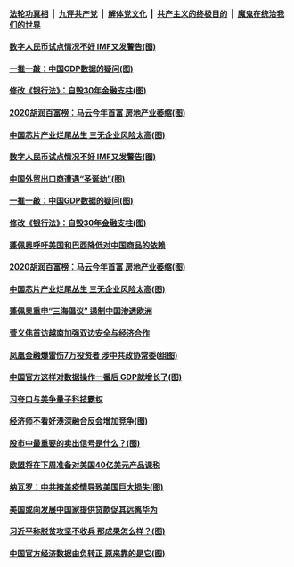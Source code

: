 

####  [法轮功真相](../../../../basic/blob/master/README.md?t=10212131) &nbsp;|&nbsp; [九评共产党](../../../../9ping.md/blob/master/README.md?t=10212131) &nbsp;|&nbsp; [解体党文化](../../../../jtdwh.md/blob/master/README.md?t=10212131)  &nbsp;|&nbsp; [共产主义的终极目的](../../../../gczydzjmd.md/blob/master/README.md?t=10212131) &nbsp;|&nbsp; [魔鬼在统治我们的世界](../../../../mgztzwmdsj.md/blob/master/README.md?t=10212131) 

#### [数字人民币试点情况不好 IMF又发警告(图)](../pages/p5/949945.md?t=10212131) 

#### [一推一敲：中国GDP数据的疑问(图)](../pages/p5/949890.md?t=10212131) 

#### [修改《银行法》：自毁30年金融支柱(图)](../pages/p5/949887.md?t=10212131) 

#### [2020胡润百富榜：马云今年首富 房地产业萎缩(图)](../pages/p5/949873.md?t=10212131) 

#### [中国芯片产业烂尾丛生 三无企业风险太高(图)](../pages/p5/949870.md?t=10212131) 


#### [数字人民币试点情况不好 IMF又发警告(图)](../pages/p5/949945.md?t=10212131) 

#### [中国外贸出口商遭遇“圣诞劫”(图)](../pages/p5/949861.md?t=10212131) 

#### [一推一敲：中国GDP数据的疑问(图)](../pages/p5/949890.md?t=10212131) 

#### [修改《银行法》：自毁30年金融支柱(图)](../pages/p5/949887.md?t=10212131) 

#### [蓬佩奥呼吁美国和巴西降低对中国商品的依赖](../pages/p5/949872.md?t=10212131) 

#### [2020胡润百富榜：马云今年首富 房地产业萎缩(图)](../pages/p5/949873.md?t=10212131) 

#### [中国芯片产业烂尾丛生 三无企业风险太高(图)](../pages/p5/949870.md?t=10212131) 


#### [蓬佩奥重申“三海倡议” 遏制中国渗透欧洲](../pages/p5/949839.md?t=10212131) 

#### [菅义伟首访越南加强双边安全与经济合作](../pages/p5/949838.md?t=10212131) 

#### [凤凰金融爆雷伤7万投资者 涉中共政协常委(组图)](../pages/p5/949835.md?t=10212131) 

#### [中国官方这样对数据操作一番后 GDP就增长了(图)](../pages/p5/949759.md?t=10212131) 

#### [习夸口与美争量子科技霸权](../pages/p5/949782.md?t=10212131) 

#### [经济师不看好港深融合反会增加竞争(图)](../pages/p5/949778.md?t=10212131) 

#### [股市中最重要的卖出信号是什么？(图)](../pages/p5/949757.md?t=10212131) 

#### [欧盟将在下周准备对美国40亿美元产品课税](../pages/p5/949755.md?t=10212131) 

#### [纳瓦罗：中共掩盖疫情导致美国巨大损失(图)](../pages/p5/949773.md?t=10212131) 

#### [美国或向发展中国家提供贷款促其远离华为](../pages/p5/949754.md?t=10212131) 

#### [习近平称脱贫攻坚不收兵 那成果怎么样？(图)](../pages/p5/949743.md?t=10212131) 

#### [中国官方经济数据由负转正 原来靠的是它(图)](../pages/p5/949721.md?t=10212131) 

